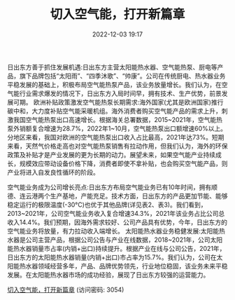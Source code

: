 ﻿---
title: 切入空气能，打开新篇章
date: 2022-12-03 19:17
tags:
- 日出东方
updated: 1970-01-01 08:00:00
---

日出东方善于抓住发展机遇:日出东方主营太阳能热水器、空气能热泵、厨电等产品，旗下品牌包括“太阳雨”、“四季沐歌”、“帅康”。公司在传统厨电、热水器业务平稳发展的基础上，积极布局空气能热泵产品，该业务放量增长。我们认为，在空气能行业需求爆发的情况下，日出东方入局时间早，拥有技术、生产优势，前景发展可期。
欧洲补贴政策激发空气能热泵长期需求:海外国家(尤其是欧洲国家)推行碳中和，大力度补贴空气能采暖机组。海外消费者购买空气能产品的需求上升，刺激我国空气能热泵出口高速增长。根据海关总署数据，2015~2021年，空气能热泵外销额复合增速为28.7%，2022年1~10月，空气能热泵出口额增速60%以上。分地区来看，我国对欧洲的空气能热泵出口收入占比最高，2021年达73%。短期来看，天然气价格走高也对空气能热泵销售有拉动作用，但我们认为，海外的环保政策及补贴才是产业发展的更为长期的动力。展望未来，如果空气能产业持续成长，规模效应带动设备价格下降，消费者即使不拿补贴，也会购买空气能产品，则产业将进入自发良性循环的阶段。
<!-- more -->
空气能业务成为公司增长亮点:日出东方布局空气能业务已有10年时间，拥有顺德、连云港两个生产基地，产能充足。技术方面，日出东方的产品更加节能、能够稳定运行的极限温度(-30°C)也优于其他品牌(详见表2、表3)。我们看到，2013~2021年，公司空气能业务收入复合增速34.3%，2021年该业务占比公司总收入14.4%。我们预期，因海外需求较好、公司产品具有优势，今年，日出东方的空气能业务将放量，有力拉动收入端增长。
太阳能热水器业务稳健发展:太阳能热水器是公司主营产品，根据公司公告与产业在线数据，2018~2021年，公司太阳能热水器销量市占率(内销+出口)持续提升。根据产业在线与公司公告，2021年，日出东方的太阳能热水器销量(内销+出口)市占率为15.7%。我们认为，公司在太阳能热水器领域经营多年，产品、品牌优势领先，行业地位稳固，该业务未来平稳发展。在太阳能热水器市场的成功经验，展现了日出东方较强的运营能力。

[切入空气能，打开新篇章](https://url12.ctfile.com/f/3948612-739711084-431774?p=3054)
(访问密码: 3054)

